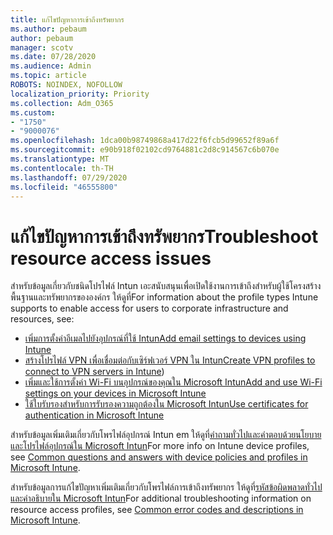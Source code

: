 ```yaml
---
title: แก้ไขปัญหาการเข้าถึงทรัพยากร
ms.author: pebaum
author: pebaum
manager: scotv
ms.date: 07/28/2020
ms.audience: Admin
ms.topic: article
ROBOTS: NOINDEX, NOFOLLOW
localization_priority: Priority
ms.collection: Adm_O365
ms.custom:
- "1750"
- "9000076"
ms.openlocfilehash: 1dca00b98749868a417d22f6fcb5d99652f89a6f
ms.sourcegitcommit: e90b918f02102cd9764881c2d8c914567c6b070e
ms.translationtype: MT
ms.contentlocale: th-TH
ms.lasthandoff: 07/29/2020
ms.locfileid: "46555800"
---
```

# <a name="troubleshoot-resource-access-issues"></a><span data-ttu-id="4cd1b-102">แก้ไขปัญหาการเข้าถึงทรัพยากร</span><span class="sxs-lookup"><span data-stu-id="4cd1b-102">Troubleshoot resource access issues</span></span>

<span data-ttu-id="4cd1b-103">สําหรับข้อมูลเกี่ยวกับชนิดโปรไฟล์ Intun เอะสนับสนุนเพื่อเปิดใช้งานการเข้าถึงสําหรับผู้ใช้โครงสร้างพื้นฐานและทรัพยากรขององค์กร ให้ดูที่</span><span class="sxs-lookup"><span data-stu-id="4cd1b-103">For information about the profile types Intune supports to enable access for users to corporate infrastructure and resources, see:</span></span>

- [<span data-ttu-id="4cd1b-104">เพิ่มการตั้งค่าอีเมลไปยังอุปกรณ์ที่ใช้ Intun</span><span class="sxs-lookup"><span data-stu-id="4cd1b-104">Add email settings to devices using Intune</span></span>](https://docs.microsoft.com/intune/email-settings-configure)
- <span data-ttu-id="4cd1b-105">[สร้างโปรไฟล์ VPN เพื่อเชื่อมต่อกับเซิร์ฟเวอร์ VPN ใน Intun](https://docs.microsoft.com/intune/vpn-settings-configure)</span><span class="sxs-lookup"><span data-stu-id="4cd1b-105">[Create VPN profiles to connect to VPN servers in Intune](https://docs.microsoft.com/intune/vpn-settings-configure))</span></span>
- [<span data-ttu-id="4cd1b-106">เพิ่มและใช้การตั้งค่า Wi-Fi บนอุปกรณ์ของคุณใน Microsoft Intun</span><span class="sxs-lookup"><span data-stu-id="4cd1b-106">Add and use Wi-Fi settings on your devices in Microsoft Intune</span></span>](https://docs.microsoft.com/intune/wi-fi-settings-configure)
- [<span data-ttu-id="4cd1b-107">ใช้ใบรับรองสําหรับการรับรองความถูกต้องใน Microsoft Intun</span><span class="sxs-lookup"><span data-stu-id="4cd1b-107">Use certificates for authentication in Microsoft Intune</span></span>](https://docs.microsoft.com/intune/certificates-configure)

<span data-ttu-id="4cd1b-108">สําหรับข้อมูลเพิ่มเติมเกี่ยวกับโพรไฟล์อุปกรณ์ Intun em ให้ดูที่[คําถามทั่วไปและคําตอบด้วยนโยบายและโปรไฟล์อุปกรณ์ใน Microsoft Intun](https://docs.microsoft.com/intune/device-profile-troubleshoot)</span><span class="sxs-lookup"><span data-stu-id="4cd1b-108">For more info on Intune device profiles, see [Common questions and answers with device policies and profiles in Microsoft Intune](https://docs.microsoft.com/intune/device-profile-troubleshoot).</span></span>

<span data-ttu-id="4cd1b-109">สําหรับข้อมูลการแก้ไขปัญหาเพิ่มเติมเกี่ยวกับโพรไฟล์การเข้าถึงทรัพยากร ให้ดูที่[รหัสข้อผิดพลาดทั่วไปและคําอธิบายใน Microsoft Intun](https://docs.microsoft.com/intune/troubleshoot-company-resource-access-problems)</span><span class="sxs-lookup"><span data-stu-id="4cd1b-109">For additional troubleshooting information on resource access profiles, see [Common error codes and descriptions in Microsoft Intune](https://docs.microsoft.com/intune/troubleshoot-company-resource-access-problems).</span></span>